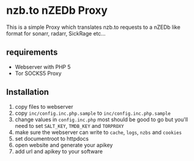 # nzb.to nZEDb Proxy

This is a simple Proxy which translates nzb.to requests to a nZEDb like format for sonarr, radarr, SickRage etc...

## requirements

- Webserver with PHP 5
- Tor SOCKS5 Proxy

## Installation

1. copy files to webserver
2. copy `inc/config.inc.php.sample` to `inc/config.inc.php.sample`
3. change values in `config.inc.php` most should be good to go but you'll need to set `SALT_KEY`, `TMDB_KEY` and `TORPROXY`
4. make sure the webserver can write to `cache`, `logs`, `nzbs` and `cookies`
5. set documentroot to httpdocs
6. open website and generate your apikey
7. add url and apikey to your software
